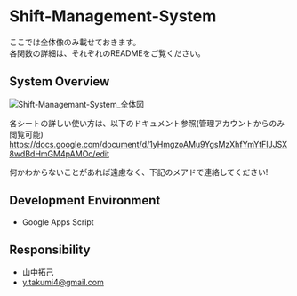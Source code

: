 # Shift-Management-System
ここでは全体像のみ載せておきます。  
各関数の詳細は、それぞれのREADMEをご覧ください。  
## System Overview

![Shift-Managemant-System_全体図](https://user-images.githubusercontent.com/66234583/105381385-4afb7800-5c52-11eb-8f48-642405da8376.jpg)

各シートの詳しい使い方は、以下のドキュメント参照(管理アカウントからのみ閲覧可能)  
https://docs.google.com/document/d/1yHmgzoAMu9YgsMzXhfYmYtFIJJSX8wdBdHmGM4pAMOc/edit  

何かわからないことがあれば遠慮なく、下記のメアドで連絡してください!  
## Development Environment

* Google Apps Script  

## Responsibility
* 山中拓己  
* y.takumi4@gmail.com  
